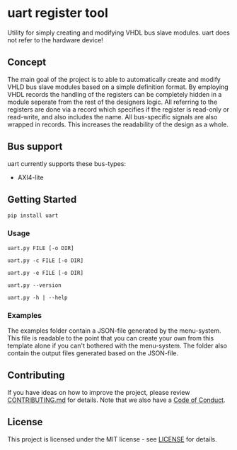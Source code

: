 # uart register tool

Utility for simply creating and modifying VHDL bus slave modules. uart does not refer to the hardware device!

## Concept

The main goal of the project is to able to automatically create and modify VHLD bus slave modules based on a simple definition format. By employing VHDL records the handling of the registers can be completely hidden in a module seperate from the rest of the designers logic. All referring to the registers are done via a record which specifies if the register is read-only or read-write, and also includes the name. All bus-specific signals are also wrapped in records. This increases the readability of the design as a whole.

## Bus support

uart currently supports these bus-types:

- AXI4-lite
  

## Getting Started

`pip install uart`


### Usage

`uart.py FILE [-o DIR]`

`uart.py -c FILE [-o DIR]`

`uart.py -e FILE [-o DIR]`

`uart.py --version`

`uart.py -h | --help`
  

### Examples

The examples folder contain a JSON-file generated by the menu-system. This file is readable to the point that you can create your own from this template alone if you can't bothered with the menu-system. The folder also contain the output files generated based on the JSON-file.


## Contributing

If you have ideas on how to improve the project, please review [CONTRIBUTING.md](CONTRIBUTING.md) for details. Note that we also have a [Code of Conduct](CODE_OF_CONDUCT.md). 


## License

This project is licensed under the MIT license - see [LICENSE](LICENSE) for details.

